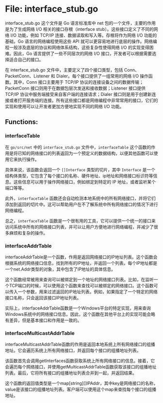# File: interface_stub.go

interface_stub.go 这个文件是 Go 语言标准库中 net 包的一个文件，主要的作用是为了生成网络 I/O 相关的接口存根（interface stub）。这些接口定义了不同的网络 I/O 功能，例如 TCP/IP 连接、数据读取和写入等。存根将作为网络 I/O 功能的基础，Go 语言的网络编程使用这些 API 就可以更容易地进行底层的操作。网络编程一般涉及底层的协议和网络体系结构，这些复杂性使得网络 I/O 的实现变得困难。因此，Go 语言提供了一些不同层次的网络 I/O 接口，开发者可以根据需要选择适合自己的接口。

在 interface_stub.go 文件中，主要定义了四个接口类型，包括 Conn、PacketConn、Listener 和 Dialer。每个接口提供了一组常用的网络 I/O 操作函数。其中，Conn 接口主要用于 TCP/IP 协议的连接设备之间的数据传输；PacketConn 接口则用于在数据包层次发送和接收数据；Listener 接口提供 TCP/IP 协议中服务端接受来自客户端的连接请求；Dialer 接口则是用于创建新连接或者打开服务端的连接。所有这些接口都是网络编程中非常常用的接口，它们的实现和使用可以让开发者更加方便地实现不同的网络 I/O 功能。

## Functions:

### interfaceTable

在 `go/src/net` 中的 `interface_stub.go` 文件中，`interfaceTable` 这个函数的作用是将已知的网络接口的列表返回为一个预定义的数据结构，以便其他函数可以使用它来执行操作。

具体来说，该函数会返回一个 `[]Interface` 类型的切片，其中 `Interface` 是一个结构体类型，它包含了每个接口的名称、硬件地址、ip地址和网络接口标识符等信息。这些信息可以用于操作网络接口，例如绑定到特定的 IP 地址，或者监听某个端口等等。

此外，`interfaceTable` 函数还会自动检测本地系统中的所有网络接口，并将它们添加到返回的切片中。这可以帮助用户在不了解系统中所有网络接口的情况下进行网络编程。

总之，`interfaceTable` 函数是一个很有用的工具，它可以提供一个统一的接口来访问系统中所有的网络接口列表，并可以让用户方便地进行网络编程，并减少了很多麻烦和复杂的操作。



### interfaceAddrTable

interfaceAddrTable是一个函数，作用是返回网络接口的IP地址列表。这个函数会根据系统的网络接口信息，找到所有的IP地址，并返回一个列表。每个IP地址都是一个net.Addr类型的对象，其中包含了IP地址的具体信息。

这个函数经常被用来查询可以被绑定到一个地址的网络接口列表。比如，在监听一个TCP端口的时候，可以使用这个函数来查找可以被绑定的网络接口。这个函数可以传入一个参数，用来过滤返回的IP地址列表。例如，如果指定了一个特定的网络接口名称，只会返回该接口IP地址列表。

实际上，interfaceAddrTable函数是一个Windows平台的特定实现，用来查询Windows系统中的网络接口信息。因此，这个函数在其他平台上的实现可能会略有差异，但是基本接口和作用是一致的。



### interfaceMulticastAddrTable

interfaceMulticastAddrTable函数的作用是返回本地系统上所有网络接口的组播地址。它会遍历系统上所有网络接口，并返回每个接口的组播地址列表。

该函数首先会调用getInterfaces函数获取系统上所有网络接口的信息。接着，它会遍历每个网络接口，并使用getMulticastAddrTable函数获取该接口的组播地址列表。最后，它将所有接口的组播地址列表合并到一起，并返回结果。

这个函数的返回值类型是一个map[string][]IPAddr，其中key是网络接口的名称，value是该接口的组播地址列表。客户端可以使用这个map来查找每个接口的组播地址。



